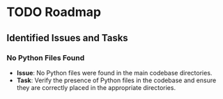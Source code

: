 # TODO Roadmap

## Identified Issues and Tasks

### No Python Files Found
- **Issue**: No Python files were found in the main codebase directories.
- **Task**: Verify the presence of Python files in the codebase and ensure they are correctly placed in the appropriate directories.
